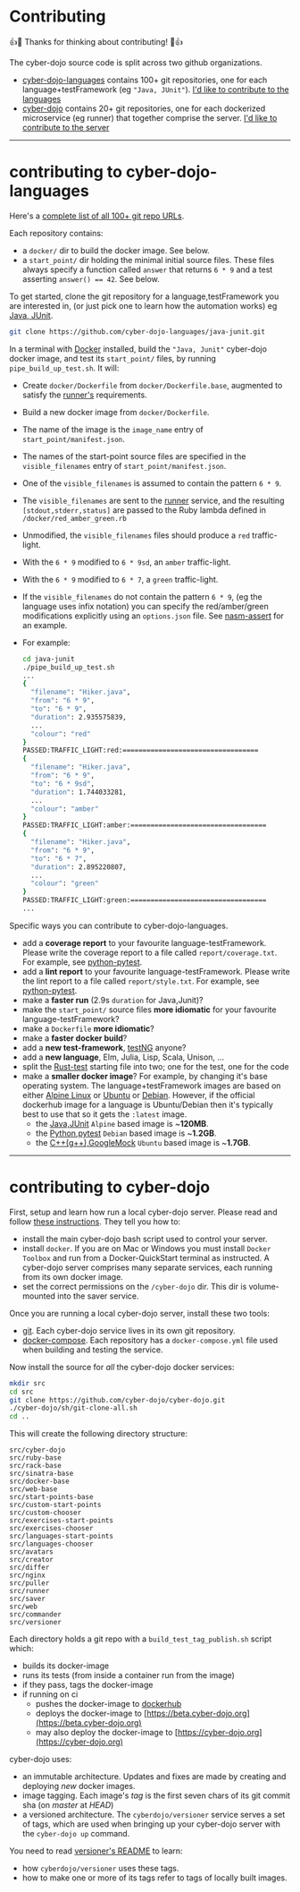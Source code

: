 
# Contributing

:+1::tada: Thanks for thinking about contributing! :tada::+1:

The cyber-dojo source code is split across two github organizations.
- [cyber-dojo-languages](https://github.com/cyber-dojo-languages) contains 100+
git repositories, one for each language+testFramework (eg `"Java, JUnit"`).
[I'd like to contribute to the languages](https://github.com/cyber-dojo/cyber-dojo/blob/master/docs/how-to-contribute-to-languages.md)
- [cyber-dojo](https://github.com/cyber-dojo) contains 20+ git repositories, one for
each dockerized microservice (eg runner) that together comprise the server.
[I'd like to contribute to the server](https://github.com/cyber-dojo/cyber-dojo/blob/master/docs/how-to-contribute-to-server.md)

- - - -
# contributing to cyber-dojo-languages

Here's a [complete list of all 100+ git repo URLs](https://github.com/cyber-dojo/languages-start-points/blob/master/start-points/all).

Each repository contains:
- a `docker/` dir to build the docker image. See below.
- a `start_point/` dir holding the minimal initial source files.
  These files always specify a function called `answer` that returns `6 * 9`
  and a test asserting `answer() == 42`. See below.

To get started, clone the git repository for a language,testFramework you are interested in,
  (or just pick one to learn how the automation works) eg
[Java, JUnit](https://github.com/cyber-dojo-languages/java-junit).
  ```bash
  git clone https://github.com/cyber-dojo-languages/java-junit.git
  ```

In a terminal with [Docker](https://docs.docker.com/install/) installed, build
  the `"Java, Junit"` cyber-dojo docker image,
  and test its `start_point/` files, by running `pipe_build_up_test.sh`.
  It will:
  - Create `docker/Dockerfile` from `docker/Dockerfile.base`, augmented to
    satisfy the [runner's](https://github.com/cyber-dojo/runner) requirements.
  - Build a new docker image from `docker/Dockerfile`.
  - The name of the image is the `image_name` entry of `start_point/manifest.json`.
  - The names of the start-point source files are specified in
    the `visible_filenames` entry of `start_point/manifest.json`.
  - One of the `visible_filenames` is assumed to contain the pattern `6 * 9`.
  - The `visible_filenames` are sent to the
    [runner](https://github.com/cyber-dojo/runner) service, and the resulting `[stdout,stderr,status]` are passed to the Ruby lambda defined
    in `/docker/red_amber_green.rb`
  - Unmodified, the `visible_filenames` files should produce a `red` traffic-light.
  - With the `6 * 9` modified to `6 * 9sd`, an `amber` traffic-light.
  - With the `6 * 9` modified to `6 * 7`, a `green` traffic-light.
  - If the `visible_filenames` do not contain the pattern `6 * 9`,
    (eg the language uses infix notation) you can specify the red/amber/green
    modifications explicitly using an `options.json` file. See
    [nasm-assert](https://github.com/cyber-dojo-languages/nasm-assert/blob/master/start_point/options.json) for an example.

- For example:    
  ```bash
  cd java-junit
  ./pipe_build_up_test.sh
  ...
  {
    "filename": "Hiker.java",
    "from": "6 * 9",
    "to": "6 * 9",
    "duration": 2.935575839,
    ...
    "colour": "red"
  }
  PASSED:TRAFFIC_LIGHT:red:==================================
  {
    "filename": "Hiker.java",
    "from": "6 * 9",
    "to": "6 * 9sd",
    "duration": 1.744033281,
    ...
    "colour": "amber"    
  }
  PASSED:TRAFFIC_LIGHT:amber:==================================
  {
    "filename": "Hiker.java",
    "from": "6 * 9",
    "to": "6 * 7",
    "duration": 2.895220807,
    ...
    "colour": "green"    
  }
  PASSED:TRAFFIC_LIGHT:green:==================================
  ...
  ```

Specific ways you can contribute to cyber-dojo-languages.

- add a **coverage report** to your favourite language-testFramework.
  Please write the coverage report to a file called `report/coverage.txt`.
  For example, see [python-pytest](https://github.com/cyber-dojo-languages/python-pytest/blob/master/start_point/cyber-dojo.sh).
- add a **lint report** to your favourite language-testFramework.
  Please write the lint report to a file called `report/style.txt`.
  For example, see [python-pytest](https://github.com/cyber-dojo-languages/python-pytest/blob/master/start_point/cyber-dojo.sh).
- make a **faster run** (2.9s `duration` for Java,Junit)?
- make the `start_point/` source files **more idiomatic** for your favourite language-testFramework?
- make a `Dockerfile` **more idiomatic**?
- make a **faster docker build**?
- add a **new test-framework**, [testNG](https://testng.org/doc/index.html) anyone?
- add a **new language**, Elm, Julia, Lisp, Scala, Unison, ...
- split the [Rust-test](https://github.com/cyber-dojo-languages/rust-test) starting file into two; one for the test, one for the code
- make a **smaller docker image**?
For example, by changing it's base operating system.
The language+testFramework images are based on either
[Alpine Linux](https://alpinelinux.org/) or
[Ubuntu](https://www.ubuntu.com/) or
[Debian](https://www.debian.org/).
However, if the official dockerhub image for a language is Ubuntu/Debian
then it's typically best to use that so it gets the `:latest` image.
  - the [Java,JUnit](https://github.com/cyber-dojo-languages/java-junit) `Alpine` based image is ~**120MB**.
  - the [Python,pytest](https://github.com/cyber-dojo-languages/python-pytest) `Debian` based image is ~**1.2GB**.
  - the [C++(g++),GoogleMock](https://github.com/cyber-dojo-languages/gplusplus-googlemock) `Ubuntu` based image is ~**1.7GB**.

- - - -
# contributing to cyber-dojo

First, setup and learn how run a local cyber-dojo server. Please read and follow [these instructions](https://blog.cyber-dojo.org/2014/09/setting-up-your-own-cyber-dojo-server.html). They tell you how to:
- install the main cyber-dojo bash script used to control your server.
- install `docker`. If you are on Mac or Windows you must install `Docker Toolbox` and run from a Docker-QuickStart terminal as instructed. A cyber-dojo server comprises many separate services, each running from its own docker image.
- set the correct permissions on the `/cyber-dojo` dir. This dir is volume-mounted into the saver service.

Once you are running a local cyber-dojo server, install these two tools:
- [git](https://git-scm.com/book/en/v2/Getting-Started-Installing-Git). Each cyber-dojo service lives in its own git repository.
- [docker-compose](https://docs.docker.com/compose/install/). Each repository has a `docker-compose.yml` file used when building and testing the service.

Now install the source for *all* the cyber-dojo docker services:
```bash
mkdir src
cd src
git clone https://github.com/cyber-dojo/cyber-dojo.git
./cyber-dojo/sh/git-clone-all.sh
cd ..
```

This will create the following directory structure:
```
src/cyber-dojo
src/ruby-base
src/rack-base
src/sinatra-base
src/docker-base
src/web-base
src/start-points-base
src/custom-start-points
src/custom-chooser
src/exercises-start-points
src/exercises-chooser
src/languages-start-points
src/languages-chooser
src/avatars
src/creator
src/differ
src/nginx
src/puller
src/runner
src/saver
src/web
src/commander
src/versioner
```


Each directory holds a git repo with a `build_test_tag_publish.sh` script which:
- builds its docker-image
- runs its tests (from inside a container run from the image)
- if they pass, tags the docker-image
- if running on ci
  - pushes the docker-image to [dockerhub](https://hub.docker.com/search/?q=cyberdojo&type=image)
  - deploys the docker-image to [https://beta.cyber-dojo.org](https://beta.cyber-dojo.org)
  - may also deploy the docker-image to [https://cyber-dojo.org](https://cyber-dojo.org)


cyber-dojo uses:
- an immutable architecture. Updates and fixes are made by creating and deploying *new* docker images.
- image tagging. Each image's *tag* is the first seven chars of its git commit sha (on *master* at *HEAD*)
- a versioned architecture. The `cyberdojo/versioner` service serves a set of tags, which are used when bringing up your cyber-dojo server with the `cyber-dojo up` command.


You need to read [versioner's README](https://github.com/cyber-dojo/versioner/blob/master/README.md)
to learn:
- how `cyberdojo/versioner` uses these tags.
- how to make one or more of its tags refer to tags of locally built images.
